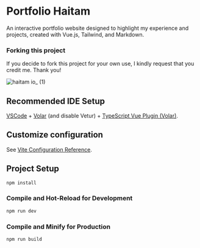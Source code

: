 # Portfolio Haitam
An interactive portfolio website designed to highlight my experience and projects, created with Vue.js, Tailwind, and Markdown.

### Forking this project 
If you decide to fork this project for your own use, I kindly request that you credit me. Thank you!

![haitam io_ (1)](https://github.com/haitamattar/Portfolio2023/assets/5589243/c50ec6ae-82df-409c-b67e-6ed3d41032d5)






## Recommended IDE Setup

[VSCode](https://code.visualstudio.com/) + [Volar](https://marketplace.visualstudio.com/items?itemName=Vue.volar) (and disable Vetur) + [TypeScript Vue Plugin (Volar)](https://marketplace.visualstudio.com/items?itemName=Vue.vscode-typescript-vue-plugin).

## Customize configuration

See [Vite Configuration Reference](https://vitejs.dev/config/).

## Project Setup

```sh
npm install
```

### Compile and Hot-Reload for Development

```sh
npm run dev
```

### Compile and Minify for Production

```sh
npm run build
```
